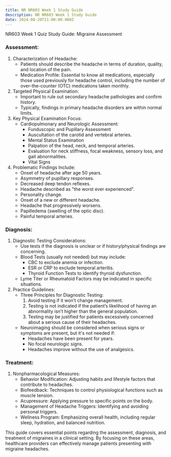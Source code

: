 ```yaml
---
title: NR NR603 Week 1 Study Guide
description: NR NR603 Week 1 Study Guide
date: 2024-08-20T21:00:00.000Z
---
```


NR603 Week 1 Quiz Study Guide: Migraine Assessment

### Assessment:

1. Characterization of Headache:
   * Patients should describe the headache in terms of duration, quality, and location of the pain.
   * Medication Profile: Essential to know all medications, especially those used previously for headache control, including the number of over-the-counter (OTC) medications taken monthly.
2. Targeted Physical Examination:
   * Important to rule out secondary headache pathologies and confirm history.
   * Typically, findings in primary headache disorders are within normal limits.
3. Key Physical Examination Focus:
   * Cardiopulmonary and Neurologic Assessment:
     * Funduscopic and Pupillary Assessment
     * Auscultation of the carotid and vertebral arteries.
     * Mental Status Examination
     * Palpation of the head, neck, and temporal arteries.
     * Evaluation for neck stiffness, focal weakness, sensory loss, and gait abnormalities.
     * Vital Signs
4. Problematic Findings Include:
   * Onset of headache after age 50 years.
   * Asymmetry of pupillary responses.
   * Decreased deep tendon reflexes.
   * Headache described as "the worst ever experienced".
   * Personality change.
   * Onset of a new or different headache.
   * Headache that progressively worsens.
   * Papilledema (swelling of the optic disc).
   * Painful temporal arteries.

### Diagnosis:

1. Diagnostic Testing Considerations:
   * Use tests if the diagnosis is unclear or if history/physical findings are concerning.
   * Blood Tests (usually not needed) but may include:
     * CBC to exclude anemia or infection.
     * ESR or CRP to exclude temporal arteritis.
     * Thyroid Function Tests to identify thyroid dysfunction.
   * Lyme Titer or Rheumatoid Factors may be indicated in specific situations.
2. Practice Guidelines:
   * Three Principles for Diagnostic Testing:
     1. Avoid testing if it won’t change management.
     2. Testing is not indicated if the patient’s likelihood of having an abnormality isn’t higher than the general population.
     3. Testing may be justified for patients excessively concerned about a serious cause of their headaches.
   * Neuroimaging should be considered when serious signs or symptoms are present, but it's not needed if:
     * Headaches have been present for years.
     * No focal neurologic signs.
     * Headaches improve without the use of analgesics.

### Treatment:

1. Nonpharmacological Measures:
   * Behavior Modification: Adjusting habits and lifestyle factors that contribute to headaches.
   * Biofeedback: Techniques to control physiological functions such as muscle tension.
   * Acupressure: Applying pressure to specific points on the body.
   * Management of Headache Triggers: Identifying and avoiding personal triggers.
   * Wellness Program: Emphasizing overall health, including regular sleep, hydration, and balanced nutrition.

This guide covers essential points regarding the assessment, diagnosis, and treatment of migraines in a clinical setting. By focusing on these areas, healthcare providers can effectively manage patients presenting with migraine headaches.
